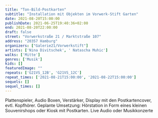 ```yaml
---
title: "Ton-Bild-Postkarten"
subtitle: "Installation mit Objekten im Vorwerk-Stift Garten"
date: 2021-08-20T15:00:00
publishDate: 2021-06-25T19:40:36+02:00
end: 2021-08-20T22:00:00
draft: false
street: "Vorwerkstraße 21 / Marktstraße 107"
address: "20357 Hamburg"
organizers: ["Galerie21/Vorwerkstift"]
artists: ['Nina Divitschek', ' Natascha Muhic']
walks: ['Mitte']
genres: ['Musik']
kids: []
featuredImage: ""
repeats: ['G21VS_12B', 'G21VS_12C']
repeat_times: ['2021-08-21T15:00:00', '2021-08-22T15:00:00']
sequels: []
sequel_times: []
---
```


Plattenspieler, Audio Boxen, Verstärker, Display mit den Postkartencover, evtl. Kopfhörer. Geplante Umsetzung: Hörstation in Form eines kleinen Souvenirshops oder Kiosk mit Postkarten. Live Audio oder Musikkonzerte